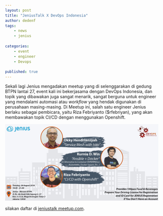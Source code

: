 ```yaml
---
layout: post
title: "JeniusTalk X DevOps Indonesia"
author: dedenf
tags:
    - news
    - jenius

categories:
    - event
    - engineer
    - Devops

published: true
---
```


Sekali lagi Jenius mengadakan meetup yang di selenggarakan di gedung BTPN lantai 27, event kali ini bekerjasama dengan DevOps Indonesia, dan topik yang dibawakan juga sangat menarik, sangat berguna untuk engineer yang mendalami automasi atau _workflow_ yang hendak digunakan di perusahaan masing-masing.
Di Meetup ini, salah satu engineer Jenius berlaku sebagai pembicara, yaitu Riza Febriyanto ($rfebriyan), yang akan membawakan topik CI/CD dengan menggunakan Openshift.

![jenius x devops indonesia](/images/jenius-devops.jpeg)

silakan daftar di [jeniustalk meetup.com](https://www.meetup.com/JeniusTalk/events/254037192/).